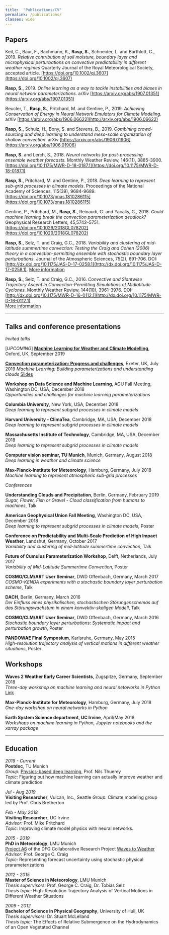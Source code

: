 ```yaml
---
title:  "Publications/CV"
permalink: /publications/
classes: wide
---
```


## Papers

Keil, C., Baur, F., Bachmann, K., **Rasp, S.**, Schneider, L. and Barthlott, C., 2019. *Relative contribution of soil moisture, boundary layer and microphysical perturbations on convective predictability in different weather regimes* Quarterly Journal of the Royal Meteorological Society, accepted article. [https://doi.org/10.1002/qj.3607](https://doi.org/10.1002/qj.3607)

**Rasp, S.**, 2019. *Online learning as a way to tackle instabilities and biases in neural network parameterizations*. arXiv [https://arxiv.org/abs/1907.01351](https://arxiv.org/abs/1907.01351)

Beucler, T., **Rasp, S.**, Pritchard, M. and Gentine, P., 2019. *Achieving Conservation of Energy in Neural Network Emulators for Climate Modeling*. arXiv [https://arxiv.org/abs/1906.06622](http://arxiv.org/abs/1906.06622)

**Rasp, S.**, Schulz, H., Bony, S. and Stevens, B., 2019. *Combining crowd-sourcing and deep learning to understand meso-scale organization of shallow convection*. arXiv [https://arxiv.org/abs/1906.01906](https://arxiv.org/abs/1906.01906)

**Rasp, S.** and Lerch, S., 2018. *Neural networks for post-processing ensemble weather forecasts.* Monthly Weather Review, 146(11), 3885-3900. [https://doi.org/10.1175/MWR-D-18-0187.1](https://doi.org/10.1175/MWR-D-18-0187.1)

**Rasp, S.**, Pritchard, M. and Gentine, P., 2018. *Deep learning to represent sub-grid processes in climate models*. Proceedings of the National Academy of Sciences, 115(39), 9684-9689. [https://doi.org/10.1073/pnas.1810286115](https://doi.org/10.1073/pnas.1810286115)

Gentine, P., Pritchard, M., **Rasp, S.**, Reinaudi, G. and Yacalis, G., 2018. *Could machine learning break the convection parameterization deadlock?* Geophysical Research Letters, 45,5742–5751. [https://doi.org/10.1029/2018GL078202](https://doi.org/10.1029/2018GL078202)

**Rasp, S.**, Selz, T. and Craig, G.C., 2018. *Variability and clustering of mid-latitude summertime convection: Testing the Craig and Cohen (2006) theory in a convection-permitting ensemble with stochastic boundary layer perturbations.* Journal of the Atmospheric Sciences, 75(2), 691-706. DOI: [http://dx.doi.org/10.1175/JAS-D-17-0258.1](http://dx.doi.org/10.1175/JAS-D-17-0258.1).
[More information](https://raspstephan.github.io/research/#variability)

**Rasp, S.**, Selz, T. and Craig, G.C., 2016. *Convective and Slantwise Trajectory Ascent in Convection-Permitting Simulations of Midlatitude Cyclones.* Monthly Weather Review, 144(10), 3961-3976. DOI: [http://dx.doi.org/10.1175/MWR-D-16-0112.1](http://dx.doi.org/10.1175/MWR-D-16-0112.1)  
[More information](https://www.en.meteo.physik.uni-muenchen.de/aktuelles/forschungshighlights_archiv/rasp_etal_2016_trajectories/index.html)



---

## Talks and conference presentations

*Invited talks*

[*UPCOMING*] [**Machine Learning for Weather and Climate Modelling**](http://users.ox.ac.uk/~phys0895/mlwc2019/index.html), Oxford, UK, September 2019

[**Convection parameterization: Progress and challenges**](http://sites.exeter.ac.uk/convection-workshop/), Exeter, UK, July 2019
*Machine Learning: Building parameterizations and understanding clouds* [Slides](https://drive.google.com/file/d/1-sgxIEk6b87cZdLg_RdhBz99G2Rn2ich/view?usp=sharing)

**Workshop on Data Science and Machine Learning**, AGU Fall Meeting, Washington DC, USA, December 2018   
*Opportunities and challenges for machine learning parameterizations*

**Columbia University**, New York, USA, December 2018   
*Deep learning to represent subgrid processes in climate models*

**Harvard University - ClimaTea**, Cambridge, MA, USA, December 2018   
*Deep learning to represent subgrid processes in climate models*

**Massachusetts Institute of Technology**, Cambridge, MA, USA, December 2018   
*Deep learning to represent subgrid processes in climate models*

**Computer vision seminar, TU Munich**, Munich, Germany, August 2018   
*Deep learning in weather and climate science*

**Max-Planck-Institute for Meteorology**, Hamburg, Germany, July 2018  
*Machine learning to represent atmospheric sub-grid processes*  

*Conferences*

**Understanding Clouds and Precipitation**, Berlin, Germany, February 2019
*Sugar, Flower, Fish or Gravel - Cloud classification from humans to machines*, Talk

**American Geophysical Union Fall Meeting**, Washington DC, USA, December 2018  
*Deep learning to represent subgrid processes in climate models*, Poster 

**Conference on Predictability and Multi-Scale Prediction of High Impact Weather**, Landshut, Germany, October 2017  
*Variability and clustering of mid-latitude summertime convection*, Talk 

**Future of Cumulus Parameterization Workshop**, Delft, Netherlands, July 2017   
*Variability of Mid-Latitude Summertime Convection*, Poster 


**COSMO/CLM/ART User Seminar**, DWD Offenbach, Germany, March 2017  
*COSMO-KENDA experiments with a stochastic boundary layer perturbation scheme*, Talk


**DACH**, Berlin, Germany, March 2016  
*Der Einfluss eines physikalischen, stochastischen Störungenschemas auf das Störungswachstum in einem konvektiv-skaligen Modell*, Talk


**COSMO/CLM/ART User Seminar**, DWD Offenbach, Germany, March 2016  
*Stochastic boundary layer perturbations: Systematic impact and perturbation growth*, Poster  


**PANDOWAE Final Symposium**, Karlsruhe, Germany, May 2015  
*High-resolution trajectory analysis of vertical motions in different weather situations*, Poster  


## Workshops

**Waves 2 Weather Early Career Scientists**, Zugspitze, Germany, September 2018    
*Three-day workshop on machine learning and neural netoworks in Python* [Link](http://w2w.meteo.physik.uni-muenchen.de/meetings/workshop_neural_networks_sep18/index.html)

**Max-Planck-Institute for Meteorology**, Hamburg, Germany, July 2018  
*One-day workshop on neural networks in Python*

**Earth System Science department, UC Irvine**, April/May 2018  
*Workshops on machine learning in Python, Jupyter notebooks and the xarray package*


---

## Education

*2019 - Current*  
**Postdoc**, TU Munich  
*Group:* [Physics-based deep learning](https://ge.in.tum.de/about/n-thuerey/), Prof. Nils Thuerey   
*Topic:* Figuring out how machine learning can actually improve weather and climate prediction

*Jul - Aug 2019*  
**Visiting Researcher**, Vulcan, Inc., Seattle 
*Group:* Climate modeling group led by Prof. Chris Bretherton 

*Feb - May 2018*  
**Visiting Researcher**, UC Irvine  
*Advisor:* Prof. Mike Pritchard  
*Topic:* Improving climate model physics with neural networks.

*2015 - 2019*  
**PhD in Meteorology**, LMU Munich    
[Project A6](http://www.w2w.meteo.physik.uni-muenchen.de/research_areas/a6/index.html) of the DFG Collaborative Research Project [Waves to Weather](http://www.w2w.meteo.physik.uni-muenchen.de)  
*Advisor:* Prof. George C. Craig  
*Topic:* Representing forecast uncertainty using stochastic physical prarameterizations


*2012 - 2015*  
**Master of Science in Meteorology**, LMU Munich  
*Thesis supervisors:* Prof. George C. Craig, Dr. Tobias Selz   
*Thesis topic:* High-Resolution Trajectory Analysis of Vertical Motions in Different Weather Situations

*2009 - 2012*  
**Bachelor of Science in Physical Geography**, University of Hull, UK  
*Thesis supervisors:* Dr. Stuart McLelland  
*Thesis topic:* The Effects of Relative Submergence on the Hydrodynamics of an Open Vegetated Channel